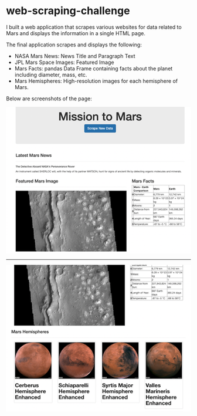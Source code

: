 # web-scraping-challenge

I built a web application that scrapes various websites for data related to Mars and displays the information in a single HTML page. 

The final application scrapes and displays the following:

* NASA Mars News: News Title and Paragraph Text
* JPL Mars Space Images: Featured Image
* Mars Facts: pandas Data Frame containing facts about the planet including diameter, mass, etc.
* Mars Hemispheres: High-resolution images for each hemisphere of Mars.

Below are screenshots of the page:

![1](screenshot1.png)

------------------------------------

![2](screenshot2.png)
